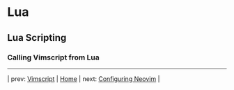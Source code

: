 # Lua

## Lua Scripting

### Calling Vimscript from Lua

---

| prev: [Vimscript][1] | [Home][2] | next: [Configuring Neovim][3] |

[1]: Vimscript09.md
[2]: README.md
[3]: Configuration11.md

